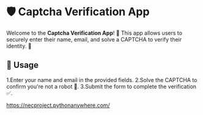 # 🛡️ Captcha Verification App

Welcome to the **Captcha Verification App**! 🎉 This app allows users to securely enter their name, email, and solve a CAPTCHA to verify their identity. 🔐

## 📝 Usage

1.Enter your name and email in the provided fields.
2.Solve the CAPTCHA to confirm you're not a robot 🤖.
3.Submit the form to complete the verification ✅.


https://necproject.pythonanywhere.com/
